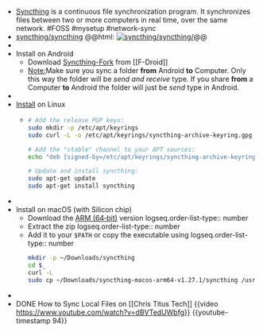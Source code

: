 - [Syncthing](https://syncthing.net/) is a continuous file synchronization program. It synchronizes files between two or more computers in real time, over the same network. #FOSS #mysetup #network-sync
- [syncthing/syncthing](https://github.com/syncthing/syncthing)
  @@html: <a href="https://github.com/syncthing/syncthing/"><img src="https://github-readme-stats-astronomer.vercel.app/api/pin/?username=syncthing&repo=syncthing&theme=tokyonight" alt="syncthing/syncthing/"/></a>@@
-
- Install on Android
	- Download [Syncthing-Fork](https://f-droid.org/repository/browse/?fdid=com.github.catfriend1.syncthingandroid) from [[F-Droid]]
	- <ins>Note:</ins>Make sure you sync a folder **from** Android **to** Computer. Only this way the folder will be *send and receive* type. If you share **from** a Computer **to** Android the folder will just be *send* type in Android.
-
- [Install](https://apt.syncthing.net/) on Linux
	- ```bash
	  # Add the release PGP keys:
	  sudo mkdir -p /etc/apt/keyrings
	  sudo curl -L -o /etc/apt/keyrings/syncthing-archive-keyring.gpg https://syncthing.net/release-key.gpg
	  
	  # Add the "stable" channel to your APT sources:
	  echo "deb [signed-by=/etc/apt/keyrings/syncthing-archive-keyring.gpg] https://apt.syncthing.net/ syncthing stable" | sudo tee /etc/apt/sources.list.d/syncthing.list
	  
	  # Update and install syncthing:
	  sudo apt-get update
	  sudo apt-get install syncthing
	  ```
-
- Install on macOS (with Silicon chip)
	- Download the [ARM (64‑bit)](https://github.com/syncthing/syncthing/releases/download/v1.27.1/syncthing-macos-arm64-v1.27.1.zip) version
	  logseq.order-list-type:: number
	- Extract the zip
	  logseq.order-list-type:: number
	- Add it to your `$PATH` or copy the executable using
	  logseq.order-list-type:: number
	  ```bash
	  mkdir -p ~/Downloads/syncthing
	  cd $_
	  curl -L 
	  sudo cp ~/Downloads/syncthing-macos-arm64-v1.27.1/syncthing /usr/local/bin/syncthing
	  ```
-
- DONE How to Sync Local Files on [[Chris Titus Tech]]
  {{video https://www.youtube.com/watch?v=dBVTedUWbfg}}
  {{youtube-timestamp 94}}